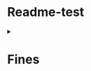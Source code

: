 # Readme-test

<details> 
  <summary><h1>Fines</h1></summary>
  <blockquote>
    <details>  
      <summary><h2>Create Fines</h2></summary>
    </details>
  </blockquote>
  
</details>


